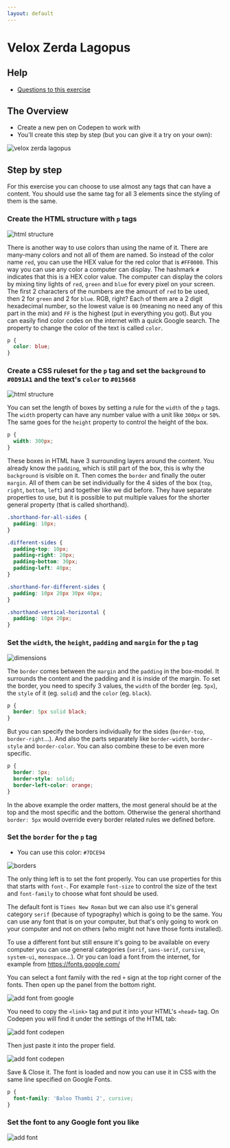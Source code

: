 ```yaml
---
layout: default
---
```

# Velox Zerda Lagopus

## Help

- [Questions to this exercise](http://askbot.greenfox.academy/questions/scope:all/sort:activity-desc/tags:velox/page:1/)

## The Overview

- Create a new pen on Codepen to work with
- You'll create this step by step (but you can give it a try on your own):

![velox zerda lagopus](assets/01-05.png)

## Step by step

For this exercise you can choose to use almost any tags that can have a content. You should use the same tag for all 3 elements since the styling of them is the same.

### Create the HTML structure with `p` tags

![html structure](assets/01-01.png)

There is another way to use colors than using the name of it. There are many-many colors and not all of them are named. So instead of the color name `red`, you can use the HEX value for the red color that is `#FF0000`. This way you can use any color a computer can display. The hashmark `#` indicates that this is a HEX color value. The computer can display the colors by mixing tiny lights of `red`, `green` and `blue` for every pixel on your screen. The first 2 characters of the numbers are the amount of `red` to be used, then 2 for `green` and 2 for `blue`. RGB, right? Each of them are a 2 digit hexadecimal number, so the lowest value is `00` (meaning no need any of this part in the mix) and `FF` is the highest (put in everything you got). But you can easily find color codes on the internet with a quick Google search.
The property to change the color of the text is called `color`.

```css
p {
  color: blue;
}
```

### Create a CSS ruleset for the `p` tag and set the `background` to `#0D91A1` and the text's `color` to `#015668`

![html structure](assets/01-02.png)

You can set the length of boxes by setting a rule for the `width` of the `p` tags. The `width` property can have any number value with a unit like `300px` or `50%`. The same goes for the `height` property to control the height of the box.

```css
p {
  width: 300px;
}
```

These boxes in HTML have 3 surrounding layers around the content. You already know the `padding`, which is still part of the box, this is why the `background` is visible on it. Then comes the `border` and finally the outer `margin`. All of them can be set individually for the 4 sides of the box (`top`, `right`, `bottom`, `left`) and together like we did before. They have separate properties to use, but it is possible to put multiple values for the shorter general property (that is called shorthand).

```css
.shorthand-for-all-sides {
  padding: 10px;
}

.different-sides {
  padding-top: 10px;
  padding-right: 20px;
  padding-bottom: 30px;
  padding-left: 40px;
}

.shorthand-for-different-sides {
  padding: 10px 20px 30px 40px;
}

.shorthand-vertical-horizontal {
  padding: 10px 20px;
}
```

### Set the `width`, the `height`, `padding` and `margin` for the `p` tag

![dimensions](assets/01-03.png)

The `border` comes between the `margin` and the `padding` in the box-model. It surrounds the content and the padding and it is inside of the margin. To set the border, you need to specify 3 values, the `width` of the border (eg. `5px`), the `style` of it (eg. `solid`) and the `color` (eg. `black`).

```css
p {
  border: 5px solid black;
}
```

But you can specify the borders individually for the sides (`border-top`, `border-right`...). And also the parts separately like `border-width`, `border-style` and `border-color`. You can also combine these to be even more specific.

```css
p {
  border: 5px;
  border-style: solid;
  border-left-color: orange;
}
```

In the above example the order matters, the most general should be at the top and the most specific and the bottom. Otherwise the general shorthand `border: 5px` would override every border related rules we defined before.

### Set the `border` for the `p` tag

- You can use this color: `#7DCE94`

![borders](assets/01-04.png)

The only thing left is to set the font properly. You can use properties for this that starts with `font-`. For example `font-size` to control the size of the text and `font-family` to choose what font should be used.

The default font is `Times New Roman` but we can also use it's general category `serif` (because of typography) which is going to be the same. You can use any font that is on your computer, but that's only going to work on your computer and not on others (who might not have those fonts installed).

To use a different font but still ensure it's going to be available on every computer you can use general categories (`serif`, `sans-serif`, `cursive`, `system-ui`, `monospace`...). Or you can load a font from the internet, for example from https://fonts.google.com/

You can select a font family with the red `+` sign at the top right corner of the fonts. Then open up the panel from the bottom right.

![add font from google](assets/01-addfont1.png)

You need to copy the `<link>` tag and put it into your HTML's `<head>` tag. On Codepen you will find it under the settings of the HTML tab:

![add font codepen](assets/01-addfont2.png)

Then just paste it into the proper field.

![add font codepen](assets/01-addfont3.png)

Save & Close it. The font is loaded and now you can use it in CSS with the same line specified on Google Fonts.

```css
p {
  font-family: 'Baloo Thambi 2', cursive;
}
```

### Set the font to any Google font you like

![add font](assets/01-05.png)
